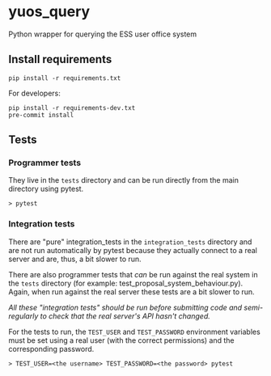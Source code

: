 # yuos_query
Python wrapper for querying the ESS user office system

## Install requirements
```
pip install -r requirements.txt
```

For developers:
```
pip install -r requirements-dev.txt
pre-commit install
```

## Tests
### Programmer tests
They live in the `tests` directory and can be run directly from the main directory using pytest.
```
> pytest
```

### Integration tests
There are "pure" integration_tests in the `integration_tests` directory and are not run automatically by pytest because they
actually connect to a real server and are, thus, a bit slower to run.

There are also programmer tests that *can* be run against the real system in the `tests` directory (for example: test_proposal_system_behaviour.py).
Again, when run against the real server these tests are a bit slower to run.

*All these "integration tests" should be run before submitting code and semi-regularly to check that the real server's API hasn't changed.*

For the tests to run, the `TEST_USER` and `TEST_PASSWORD` environment variables must be set using a real user (with the correct permissions) and the
corresponding password.

```
> TEST_USER=<the username> TEST_PASSWORD=<the password> pytest
```
